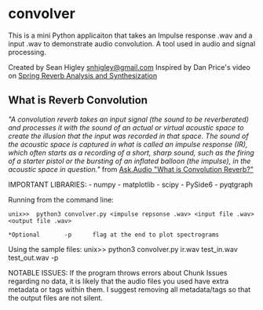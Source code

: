 # convolver
This is a mini Python applicaiton that takes an Impulse response .wav and a input .wav to demonstrate audio convolution. A tool used in audio and signal processing. 

Created by Sean Higley snhigley@gmail.com
Inspired by Dan Price's video on [Spring Reverb Analysis and Synthesization](https://www.youtube.com/watch?v=q63ypxds0cY) 


## What is Reverb Convolution

_"A convolution reverb takes an input signal (the sound to be reverberated) and processes it with the sound of an actual or virtual acoustic space to create the illusion that the input was recorded in that space. The sound of the acoustic space is captured in what is called an impulse response (IR), which often starts as a recording of a short, sharp sound, such as the firing of a starter pistol or the bursting of an inflated balloon (the impulse), in the acoustic space in question."_
from [Ask.Audio "What is Convolution Reverb?"](https://ask.audio/articles/what-is-convolution-reverb)

IMPORTANT LIBRARIES:
	-	numpy
	-	matplotlib
	-	scipy
	-   PySide6
	-   pyqtgraph

Running from the command line:

	unix>>	python3 convolver.py <impulse repsonse .wav> <input file .wav> <output file .wav> 
	
	*Optional		-p		flag at the end to plot spectrograms
	
Using the sample files:
	unix>>	python3 convolver.py ir.wav test_in.wav test_out.wav -p
	
NOTABLE ISSUES:
	If the program throws errors about Chunk Issues regarding no data, it is likely that the audio files you used have extra metadata or tags within them. I suggest removing all metadata/tags so that the output files are not silent. 
